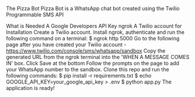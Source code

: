 The Pizza Bot
Pizza Bot is a WhatsApp chat bot created using the Twilio Programmable SMS API

What is Needed
A Google Developers API Key
ngrok
A Twilio account for
Installation
Create a Twilio account.
Install ngrok, authenticate and run the following command on a terminal:
$ ngrok http 5000
Go to the following page after you have created your Twilio account - https://www.twilio.com/console/sms/whatsapp/sandbox
Copy the generated URL from the ngrok terminal into the 'WHEN A MESSAGE COMES IN' box.
Click Save at the bottom
Follow the prompts on the page to add your WhatsApp number to the sandbox.
Clone this repo and run the following commands:
$ pip install -r requirements.txt
$ echo GOOGLE_API_KEY=your_google_api_key > .env
$ python app.py
The application is ready!

